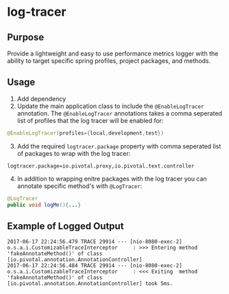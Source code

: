 # log-tracer
## Purpose
Provide a lightweight and easy to use performance metrics logger with the ability to target specific spring profiles, project packages, and methods.

## Usage
1. Add dependency
2. Update the main application class to include the `@EnableLogTracer` annotation. The `@EnableLogTracer` annotations takes a comma seperated list of profiles that the log tracer will be enabled for:
```java
@EnableLogTracer(profiles={local,development,test})
```
3. Add the required `logtracer.package` property with comma seperated list of packages to wrap with the log tracer:
```
logtracer.package=io.pivotal.proxy,io.pivotal.text.controller
```
4. In addition to wrapping enitre packages with the log tracer you can annotate specific method's with `@LogTracer`:
```java
@LogTracer
public void logMe(){...}
```

## Example of Logged Output
```
2017-06-17 22:24:56.479 TRACE 29914 --- [nio-8080-exec-2] o.s.a.i.CustomizableTraceInterceptor     : >>> Entering method 'fakeAnnotateMethod()' of class [io.pivotal.annotation.AnnotationController]
2017-06-17 22:24:56.484 TRACE 29914 --- [nio-8080-exec-2] o.s.a.i.CustomizableTraceInterceptor     : <<< Exiting  method 'fakeAnnotateMethod()' of class [io.pivotal.annotation.AnnotationController] took 5ms.
```


